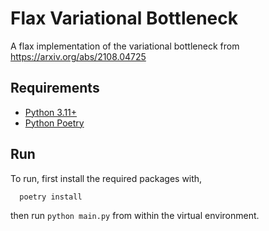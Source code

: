 # Flax Variational Bottleneck

A flax implementation of the variational bottleneck from https://arxiv.org/abs/2108.04725

## Requirements

- [Python 3.11+](python.org)
- [Python Poetry](python-poetry.org)

## Run

To run, first install the required packages with,

```sh
  poetry install
```

then run `python main.py` from within the virtual environment.
